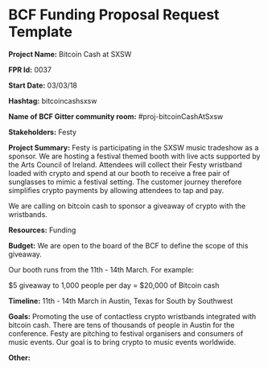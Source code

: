 
# BCF Funding Proposal Request Template

**Project Name:**
Bitcoin Cash at SXSW

**FPR Id:**
0037

**Start Date:**
03/03/18

**Hashtag:**
bitcoincashsxsw

**Name of BCF Gitter community room:**
#proj-bitcoinCashAtSxsw

**Stakeholders:**
Festy

**Project Summary:**
Festy is participating in the SXSW music tradeshow as a sponsor. We are hosting a festival themed booth with live acts supported by the Arts Council of Ireland. Attendees will collect their Festy wristband loaded with crypto and spend at our booth to receive a free pair of sunglasses to mimic a festival setting. The customer journey therefore simplifies crypto payments by allowing attendees to tap and pay.

We are calling on bitcoin cash to sponsor a giveaway of crypto with the wristbands.

**Resources:**
Funding

**Budget:**
We are open to the board of the BCF to define the scope of this giveaway.

Our booth runs from the 11th - 14th March. For example:

$5 giveaway to 1,000 people per day = $20,000 of Bitcoin cash

**Timeline:**
11th - 14th March in Austin, Texas for South by Southwest

**Goals:**
Promoting the use of contactless crypto wristbands integrated with bitcoin cash. There are tens of thousands of people in Austin for the conference. Festy are pitching to festival organisers and consumers of music events. Our goal is to bring crypto to music events worldwide.

**Other:**
 
